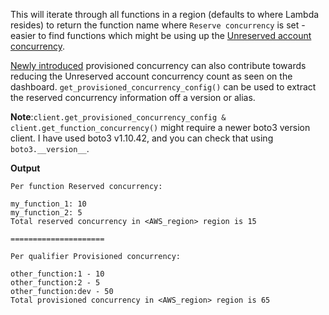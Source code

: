 This will iterate through all functions in a region (defaults to where Lambda resides) to return the function name where ```Reserve concurrency``` is set - easier to find functions which might be using up the [Unreserved account concurrency](https://aws.amazon.com/about-aws/whats-new/2017/11/set-concurrency-limits-on-individual-aws-lambda-functions/).

[Newly introduced](https://aws.amazon.com/about-aws/whats-new/2019/12/aws-lambda-announces-provisioned-concurrency/) provisioned concurrency can also contribute towards reducing the Unreserved account concurrency count as seen on the dashboard. ```get_provisioned_concurrency_config()``` can be used to extract the reserved concurrency information off a version or alias.


**Note**:```client.get_provisioned_concurrency_config & client.get_function_concurrency()``` might require a newer boto3 version client. I have used boto3 v1.10.42, and you can check that using ```boto3.__version__```.


**Output**

```
Per function Reserved concurrency:

my_function_1: 10
my_function_2: 5
Total reserved concurrency in <AWS_region> region is 15

=====================

Per qualifier Provisioned concurrency:

other_function:1 - 10
other_function:2 - 5
other_function:dev - 50
Total provisioned concurrency in <AWS_region> region is 65
```
